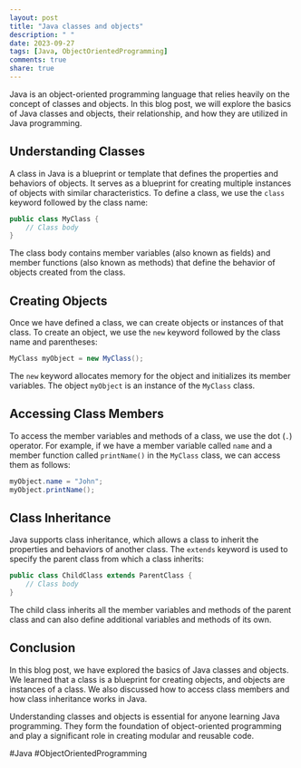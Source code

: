 ```yaml
---
layout: post
title: "Java classes and objects"
description: " "
date: 2023-09-27
tags: [Java, ObjectOrientedProgramming]
comments: true
share: true
---
```


Java is an object-oriented programming language that relies heavily on the concept of classes and objects. In this blog post, we will explore the basics of Java classes and objects, their relationship, and how they are utilized in Java programming.

## Understanding Classes

A class in Java is a blueprint or template that defines the properties and behaviors of objects. It serves as a blueprint for creating multiple instances of objects with similar characteristics. To define a class, we use the `class` keyword followed by the class name:

```java
public class MyClass {
    // Class body
}
```

The class body contains member variables (also known as fields) and member functions (also known as methods) that define the behavior of objects created from the class.

## Creating Objects

Once we have defined a class, we can create objects or instances of that class. To create an object, we use the `new` keyword followed by the class name and parentheses:

```java
MyClass myObject = new MyClass();
```

The `new` keyword allocates memory for the object and initializes its member variables. The object `myObject` is an instance of the `MyClass` class.

## Accessing Class Members

To access the member variables and methods of a class, we use the dot (`.`) operator. For example, if we have a member variable called `name` and a member function called `printName()` in the `MyClass` class, we can access them as follows:

```java
myObject.name = "John";
myObject.printName();
```

## Class Inheritance

Java supports class inheritance, which allows a class to inherit the properties and behaviors of another class. The `extends` keyword is used to specify the parent class from which a class inherits:

```java
public class ChildClass extends ParentClass {
    // Class body
}
```

The child class inherits all the member variables and methods of the parent class and can also define additional variables and methods of its own.

## Conclusion

In this blog post, we have explored the basics of Java classes and objects. We learned that a class is a blueprint for creating objects, and objects are instances of a class. We also discussed how to access class members and how class inheritance works in Java.

Understanding classes and objects is essential for anyone learning Java programming. They form the foundation of object-oriented programming and play a significant role in creating modular and reusable code.

#Java #ObjectOrientedProgramming